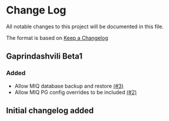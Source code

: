# Change Log

All notable changes to this project will be documented in this file.

The format is based on [Keep a Changelog](http://keepachangelog.com/en/1.0.0/)


## Gaprindashvili Beta1

### Added
- Allow MIQ database backup and restore [(#3)](https://github.com/ManageIQ/container-postgresql/pull/3)
- Allow MIQ PG config overrides to be included [(#2)](https://github.com/ManageIQ/container-postgresql/pull/2)

## Initial changelog added
